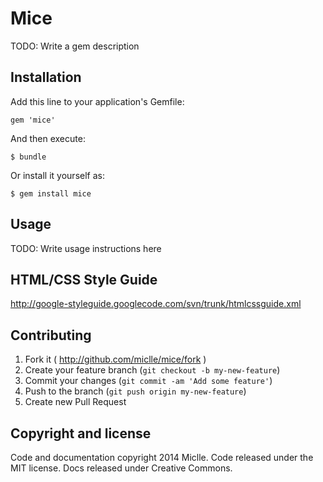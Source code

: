 # Mice

TODO: Write a gem description

## Installation

Add this line to your application's Gemfile:

    gem 'mice'

And then execute:

    $ bundle

Or install it yourself as:

    $ gem install mice


## Usage

TODO: Write usage instructions here


## HTML/CSS Style Guide

http://google-styleguide.googlecode.com/svn/trunk/htmlcssguide.xml


## Contributing

1. Fork it ( http://github.com/miclle/mice/fork )
2. Create your feature branch (`git checkout -b my-new-feature`)
3. Commit your changes (`git commit -am 'Add some feature'`)
4. Push to the branch (`git push origin my-new-feature`)
5. Create new Pull Request

## Copyright and license

Code and documentation copyright 2014 Miclle. Code released under the MIT license. Docs released under Creative Commons.